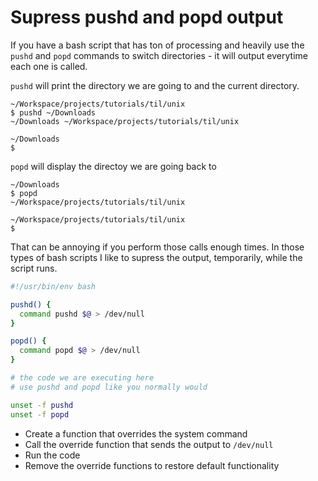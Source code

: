 # Supress pushd and popd output

If you have a bash script that has ton of processing and heavily use the `pushd` and `popd` commands to switch directories - it will output everytime each one is called.

`pushd` will print the directory we are going to and the current directory.

```terminal
~/Workspace/projects/tutorials/til/unix
$ pushd ~/Downloads
~/Downloads ~/Workspace/projects/tutorials/til/unix

~/Downloads
$
```

`popd` will display the directoy we are going back to

```terminal
~/Downloads
$ popd
~/Workspace/projects/tutorials/til/unix

~/Workspace/projects/tutorials/til/unix
$
```

That can be annoying if you perform those calls enough times. In those types of bash scripts I like to supress the output, temporarily, while the script runs.

```bash
#!/usr/bin/env bash

pushd() {
  command pushd $@ > /dev/null
}

popd() {
  command popd $@ > /dev/null
}

# the code we are executing here
# use pushd and popd like you normally would

unset -f pushd
unset -f popd
```

* Create a function that overrides the system command
* Call the override function that sends the output to `/dev/null`
* Run the code
* Remove the override functions to restore default functionality